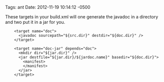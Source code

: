 Tags:  ant
Date: 2012-11-19 10:14:12 -0500

These targets in your build.xml will one generate the javadoc in a directory and two put it in a jar for you.

        <target name="doc">
          <javadoc sourcepath="${src.dir}" destdir="${doc.dir}" />
        </target>
  
        <target name="doc-jar" depends="doc">
          <mkdir dir="${jar.dir}" />
          <jar destfile="${jar.dir}/${jardoc.name}" basedir="${doc.dir}">
            <manifest>
            </manifest>
          </jar>
        </target>
